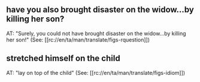 ## have you also brought disaster on the widow...by killing her son? ##

AT: "Surely, you could not have brought disaster on the widow...by killing her son!" (See: [[rc://en/ta/man/translate/figs-rquestion]])

## stretched himself on the child ##

AT: "lay on top of the child" (See: [[rc://en/ta/man/translate/figs-idiom]])